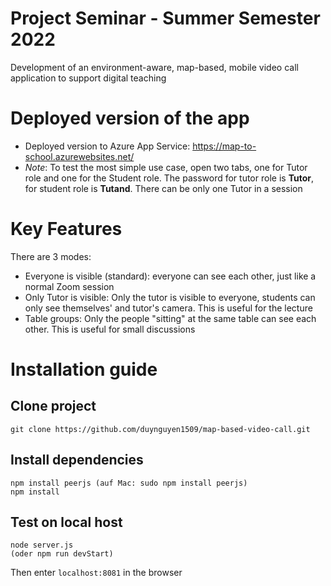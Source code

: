# Project Seminar - Summer Semester 2022

Development of an environment-aware, map-based, mobile video call application to support digital teaching

# Deployed version of the app

- Deployed version to Azure App Service: https://map-to-school.azurewebsites.net/
- _Note_: To test the most simple use case, open two tabs, one for Tutor role and one for the Student role. The password for tutor role is **Tutor**, for student role is **Tutand**. There can be only one Tutor in a session

# Key Features

There are 3 modes:

- Everyone is visible (standard): everyone can see each other, just like a normal Zoom session
- Only Tutor is visible: Only the tutor is visible to everyone, students can only see themselves' and tutor's camera. This is useful for the lecture
- Table groups: Only the people "sitting" at the same table can see each other. This is useful for small discussions

# Installation guide

## Clone project

```
git clone https://github.com/duynguyen1509/map-based-video-call.git
```

## Install dependencies

```
npm install peerjs (auf Mac: sudo npm install peerjs)
npm install
```

## Test on local host

```
node server.js
(oder npm run devStart)
```

Then enter `localhost:8081` in the browser
